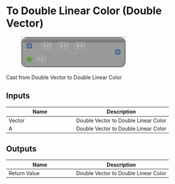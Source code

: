 # To Double Linear Color (Double Vector)

<div align="left" data-full-width="false">

<figure><img src="to_double_linear_color_-double_vector.png" alt=""><figcaption></figcaption></figure>

</div>

Cast from Double Vector to Double Linear Color

## Inputs

<table>
<thead><tr><th width="170">Name</th><th>Description</th></tr></thead>
<tbody>
<tr><td>Vector</td><td>Double Vector to Double Linear Color</td></tr>
<tr><td>A</td><td>Double Vector to Double Linear Color</td></tr>
</tbody>
</table>

## Outputs

<table>
<thead><tr><th width="170">Name</th><th>Description</th></tr></thead>
<tbody>
<tr><td>Return Value</td><td>Double Vector to Double Linear Color</td></tr>
</tbody>
</table>